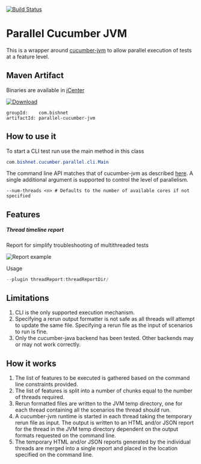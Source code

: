 [![Build Status](https://travis-ci.org/djb61/parallel-cucumber-jvm.svg?branch=master)](https://travis-ci.org/djb61/parallel-cucumber-jvm)
# Parallel Cucumber JVM
This is a wrapper around [cucumber-jvm](https://github.com/cucumber/cucumber-jvm) to allow parallel execution of tests at a feature level.

## Maven Artifact
Binaries are available in [jCenter](https://bintray.com/bintray/jcenter?filterByPkgName=parallel-cucumber-jvm)

[ ![Download](https://api.bintray.com/packages/djb61/maven/parallel-cucumber-jvm/images/download.svg) ](https://bintray.com/djb61/maven/parallel-cucumber-jvm/_latestVersion)
```
groupId:    com.bishnet
artifactId: parallel-cucumber-jvm 
```

## How to use it
To start a CLI test run use the main method in this class
``` java
com.bishnet.cucumber.parallel.cli.Main
```
The command line API matches that of cucumber-jvm as described [here](https://raw.githubusercontent.com/cucumber/cucumber-jvm/v1.2.2/core/src/main/resources/cucumber/api/cli/USAGE.txt).
A single additional argument is supported to control the level of parallelism.
```
--num-threads <n> # Defaults to the number of available cores if not specified
```

## Features

##### Thread timeline report

Report for simplify troubleshooting of multithreaded tests

![Report example](http://i.imgur.com/xfJfZAx.png)

Usage

``` java
--plugin threadReport:threadReportDir/
```

## Limitations
1. CLI is the only supported execution mechanism.
2. Specifying a rerun output formatter is not safe as all threads will attempt to update the same file. Specifying a rerun file as the input of scenarios to run is fine.
3. Only the cucumber-java backend has been tested. Other backends may or may not work correctly.

## How it works
1. The list of features to be executed is gathered based on the command line constraints provided.
2. The list of features is split into a number of chunks equal to the number of threads required.
3. Rerun formatted files are written to the JVM temp directory, one for each thread containing all the scenarios the thread should run.
4. A cucumber-jvm runtime is started in each thread taking the temporary rerun file as input. The output is written to an HTML and/or JSON report for the thread in the JVM temp directory dependent on the output formats requested on the command line.
5. The temporary HTML and/or JSON reports generated by the individual threads are merged into a single report and placed in the location specified on the command line.
